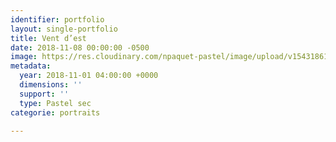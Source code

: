 ```yaml
---
identifier: portfolio
layout: single-portfolio
title: Vent d’est
date: 2018-11-08 00:00:00 -0500
image: https://res.cloudinary.com/npaquet-pastel/image/upload/v1543186185/ACCB9F05-A40A-48F5-8014-3B498F7F75AD.jpg
metadata:
  year: 2018-11-01 04:00:00 +0000
  dimensions: ''
  support: ''
  type: Pastel sec
categorie: portraits

---
```

